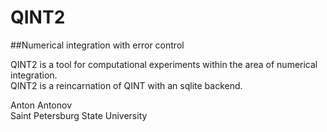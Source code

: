 QINT2
====
##Numerical integration with error control


QINT2 is a tool for computational experiments within the area of numerical integration.  
QINT2 is a reincarnation of QINT with an sqlite backend.
 
Anton Antonov  
Saint Petersburg State University
